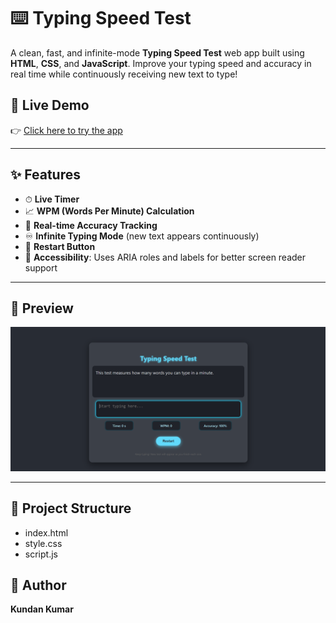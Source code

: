 # ⌨️ Typing Speed Test 

A clean, fast, and infinite-mode **Typing Speed Test** web app built using **HTML**, **CSS**, and **JavaScript**. Improve your typing speed and accuracy in real time while continuously receiving new text to type!

## 🚀 Live Demo

👉 [Click here to try the app](https://speed-typingtest.netlify.app/)  


---

## ✨ Features

- ⏱ **Live Timer**
- 📈 **WPM (Words Per Minute) Calculation**
- 🎯 **Real-time Accuracy Tracking**
- ♾️ **Infinite Typing Mode** (new text appears continuously)
- 🔁 **Restart Button**
- 🧠 **Accessibility**: Uses ARIA roles and labels for better screen reader support

---

## 📸 Preview

![Typing Speed Test Preview](preview.png)

---


## 🧩 Project Structure
- index.html      
- style.css      
- script.js      


## 🧠 Author

**Kundan Kumar**

